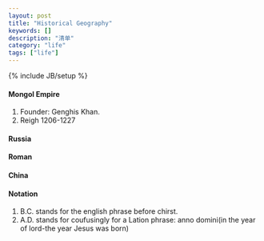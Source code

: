 ```yaml
---
layout: post
title: "Historical Geography"
keywords: [] 
description: "清单"
category: "life"
tags: ["life"]
---
```

{% include JB/setup %}

#### Mongol Empire
1. Founder: Genghis Khan.
2. Reigh 1206-1227

#### Russia

#### Roman

#### China



#### Notation
1. B.C. stands for the english phrase before chirst.
2. A.D. stands for coufusingly for a Lation phrase: anno domini(in the year of
   lord-the year Jesus was born)

